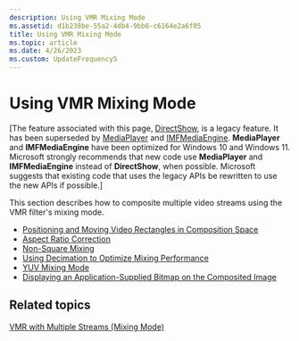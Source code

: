 ```yaml
---
description: Using VMR Mixing Mode
ms.assetid: d1b238be-55a2-4db4-9bb6-c6164e2a6f05
title: Using VMR Mixing Mode
ms.topic: article
ms.date: 4/26/2023
ms.custom: UpdateFrequency5
---
```


# Using VMR Mixing Mode

\[The feature associated with this page, [DirectShow](/windows/win32/directshow/directshow), is a legacy feature. It has been superseded by [MediaPlayer](/uwp/api/Windows.Media.Playback.MediaPlayer) and [IMFMediaEngine](/windows/win32/api/mfmediaengine/nn-mfmediaengine-imfmediaengine). **MediaPlayer** and **IMFMediaEngine** have been optimized for Windows 10 and Windows 11. Microsoft strongly recommends that new code use **MediaPlayer** and **IMFMediaEngine** instead of **DirectShow**, when possible. Microsoft suggests that existing code that uses the legacy APIs be rewritten to use the new APIs if possible.\]

This section describes how to composite multiple video streams using the VMR filter's mixing mode.

-   [Positioning and Moving Video Rectangles in Composition Space](positioning-and-moving-video-rectangles-in-composition-space.md)
-   [Aspect Ratio Correction](aspect-ratio-correction.md)
-   [Non-Square Mixing](non-square-mixing.md)
-   [Using Decimation to Optimize Mixing Performance](using-decimation-to-optimize-mixing-performance.md)
-   [YUV Mixing Mode](yuv-mixing-mode.md)
-   [Displaying an Application-Supplied Bitmap on the Composited Image](displaying-an-application-supplied-bitmap-on-the-composited-image.md)

## Related topics

<dl> <dt>

[VMR with Multiple Streams (Mixing Mode)](vmr-with-multiple-streams--mixing-mode.md)
</dt> </dl>

 

 



